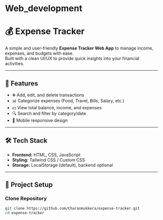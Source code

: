 # Web_development
# 💰 Expense Tracker

A simple and user-friendly **Expense Tracker Web App** to manage income, expenses, and budgets with ease.  
Built with a clean UI/UX to provide quick insights into your financial activities.

---

## 🚀 Features
- ➕ Add, edit, and delete transactions  
- 📊 Categorize expenses (Food, Travel, Bills, Salary, etc.)  
- 💵 View total balance, income, and expenses  
- 🔍 Search and filter by category/date  
- 📱 Mobile responsive design  

---

## 🛠 Tech Stack
- **Frontend:** HTML, CSS, JavaScript 
- **Styling:** Tailwind CSS / Custom CSS   
- **Storage:** LocalStorage (default), backend optional  

---

## 📂 Project Setup

### Clone Repository
```bash
git clone https://github.com/Charanmukkera/expense-tracker.git
cd expense-tracker
